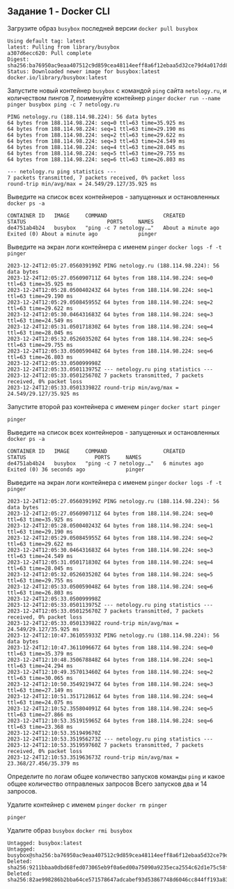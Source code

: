## Задание 1 - Docker CLI

Загрузите образ `busybox` последней версии
`docker pull busybox`
```console
Using default tag: latest
latest: Pulling from library/busybox
a307d6ecc620: Pull complete 
Digest: sha256:ba76950ac9eaa407512c9d859cea48114eeff8a6f12ebaa5d32ce79d4a017dd8
Status: Downloaded newer image for busybox:latest
docker.io/library/busybox:latest
```

Запустите новый контейнер `busybox` с командой `ping` сайта `netology.ru`, и количеством пингов 7, поименуйте контейнер `pinger`
`docker run --name pinger busybox ping -c 7 netology.ru`
```console
PING netology.ru (188.114.98.224): 56 data bytes
64 bytes from 188.114.98.224: seq=0 ttl=63 time=35.925 ms
64 bytes from 188.114.98.224: seq=1 ttl=63 time=29.190 ms
64 bytes from 188.114.98.224: seq=2 ttl=63 time=29.622 ms
64 bytes from 188.114.98.224: seq=3 ttl=63 time=24.549 ms
64 bytes from 188.114.98.224: seq=4 ttl=63 time=28.045 ms
64 bytes from 188.114.98.224: seq=5 ttl=63 time=29.755 ms
64 bytes from 188.114.98.224: seq=6 ttl=63 time=26.803 ms

--- netology.ru ping statistics ---
7 packets transmitted, 7 packets received, 0% packet loss
round-trip min/avg/max = 24.549/29.127/35.925 ms
```

Выведите на список всех контейнеров - запущенных и остановленных
`docker ps -a`
```console
CONTAINER ID   IMAGE     COMMAND                  CREATED              STATUS                          PORTS     NAMES
de4751ab4b24   busybox   "ping -c 7 netology.…"   About a minute ago   Exited (0) About a minute ago             pinger
```

Выведите на экран логи контейнера с именем `pinger`
`docker logs -f -t pinger`
```console
2023-12-24T12:05:27.056039199Z PING netology.ru (188.114.98.224): 56 data bytes
2023-12-24T12:05:27.056090711Z 64 bytes from 188.114.98.224: seq=0 ttl=63 time=35.925 ms
2023-12-24T12:05:28.050040243Z 64 bytes from 188.114.98.224: seq=1 ttl=63 time=29.190 ms
2023-12-24T12:05:29.050845955Z 64 bytes from 188.114.98.224: seq=2 ttl=63 time=29.622 ms
2023-12-24T12:05:30.046431683Z 64 bytes from 188.114.98.224: seq=3 ttl=63 time=24.549 ms
2023-12-24T12:05:31.050171830Z 64 bytes from 188.114.98.224: seq=4 ttl=63 time=28.045 ms
2023-12-24T12:05:32.052603520Z 64 bytes from 188.114.98.224: seq=5 ttl=63 time=29.755 ms
2023-12-24T12:05:33.050059048Z 64 bytes from 188.114.98.224: seq=6 ttl=63 time=26.803 ms
2023-12-24T12:05:33.050099998Z 
2023-12-24T12:05:33.050113975Z --- netology.ru ping statistics ---
2023-12-24T12:05:33.050125670Z 7 packets transmitted, 7 packets received, 0% packet loss
2023-12-24T12:05:33.050133982Z round-trip min/avg/max = 24.549/29.127/35.925 ms
```

Запустите второй раз контейнера с именем `pinger`
`docker start pinger`
```console
pinger
```

Выведите на список всех контейнеров - запущенных и остановленных
`docker ps -a`
```console
CONTAINER ID   IMAGE     COMMAND                  CREATED         STATUS                      PORTS     NAMES
de4751ab4b24   busybox   "ping -c 7 netology.…"   6 minutes ago   Exited (0) 36 seconds ago             pinger
```

Выведите на экран логи контейнера с именем `pinger`
`docker logs -f -t pinger`
```console
2023-12-24T12:05:27.056039199Z PING netology.ru (188.114.98.224): 56 data bytes
2023-12-24T12:05:27.056090711Z 64 bytes from 188.114.98.224: seq=0 ttl=63 time=35.925 ms
2023-12-24T12:05:28.050040243Z 64 bytes from 188.114.98.224: seq=1 ttl=63 time=29.190 ms
2023-12-24T12:05:29.050845955Z 64 bytes from 188.114.98.224: seq=2 ttl=63 time=29.622 ms
2023-12-24T12:05:30.046431683Z 64 bytes from 188.114.98.224: seq=3 ttl=63 time=24.549 ms
2023-12-24T12:05:31.050171830Z 64 bytes from 188.114.98.224: seq=4 ttl=63 time=28.045 ms
2023-12-24T12:05:32.052603520Z 64 bytes from 188.114.98.224: seq=5 ttl=63 time=29.755 ms
2023-12-24T12:05:33.050059048Z 64 bytes from 188.114.98.224: seq=6 ttl=63 time=26.803 ms
2023-12-24T12:05:33.050099998Z 
2023-12-24T12:05:33.050113975Z --- netology.ru ping statistics ---
2023-12-24T12:05:33.050125670Z 7 packets transmitted, 7 packets received, 0% packet loss
2023-12-24T12:05:33.050133982Z round-trip min/avg/max = 24.549/29.127/35.925 ms
2023-12-24T12:10:47.361055933Z PING netology.ru (188.114.98.224): 56 data bytes
2023-12-24T12:10:47.361109667Z 64 bytes from 188.114.98.224: seq=0 ttl=63 time=35.379 ms
2023-12-24T12:10:48.350678848Z 64 bytes from 188.114.98.224: seq=1 ttl=63 time=24.294 ms
2023-12-24T12:10:49.357013460Z 64 bytes from 188.114.98.224: seq=2 ttl=63 time=30.065 ms
2023-12-24T12:10:50.354921947Z 64 bytes from 188.114.98.224: seq=3 ttl=63 time=27.149 ms
2023-12-24T12:10:51.351712861Z 64 bytes from 188.114.98.224: seq=4 ttl=63 time=24.075 ms
2023-12-24T12:10:52.355804091Z 64 bytes from 188.114.98.224: seq=5 ttl=63 time=27.866 ms
2023-12-24T12:10:53.351915965Z 64 bytes from 188.114.98.224: seq=6 ttl=63 time=23.368 ms
2023-12-24T12:10:53.351949670Z 
2023-12-24T12:10:53.351956273Z --- netology.ru ping statistics ---
2023-12-24T12:10:53.351959760Z 7 packets transmitted, 7 packets received, 0% packet loss
2023-12-24T12:10:53.351963673Z round-trip min/avg/max = 23.368/27.456/35.379 ms
```

Определите по логам общее количество запусков команды `ping` и какое общее количество отправленых запросов
Всего запусков два и 14 запросов.

Удалите контейнер с именем `pinger`
`docker rm pinger`
```console
pinger
```

Удалите образ `busybox`
`docker rmi busybox`
```console
Untagged: busybox:latest
Untagged: busybox@sha256:ba76950ac9eaa407512c9d859cea48114eeff8a6f12ebaa5d32ce79d4a017dd8
Deleted: sha256:9211bbaa0dbd68fed073065eb9f0a6ed00a75090a9235eca2554c62d1e75c58f
Deleted: sha256:82ae998286b2bba64ce571578647adcabef93d53867748d6046cc844ff193a83
```